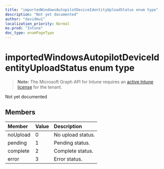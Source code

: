 ```yaml
---
title: "importedWindowsAutopilotDeviceIdentityUploadStatus enum type"
description: "Not yet documented"
author: "davidmu1"
localization_priority: Normal
ms.prod: "Intune"
doc_type: enumPageType
---
```


# importedWindowsAutopilotDeviceIdentityUploadStatus enum type

> **Note:** The Microsoft Graph API for Intune requires an [active Intune license](https://go.microsoft.com/fwlink/?linkid=839381) for the tenant.

Not yet documented

## Members
|Member|Value|Description|
|:---|:---|:---|
|noUpload|0|No upload status.|
|pending|1|Pending status.|
|complete|2|Complete status.|
|error|3|Error status.|




